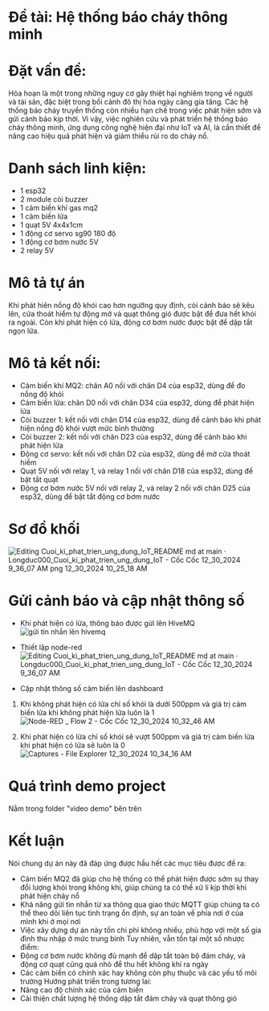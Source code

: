 # Đề tài: Hệ thống báo cháy thông minh
# Đặt vấn đề: 
Hỏa hoạn là một trong những nguy cơ gây thiệt hại nghiêm trọng về người và tài sản, đặc biệt trong bối cảnh đô thị hóa ngày càng gia tăng. Các hệ thống báo cháy truyền thống còn nhiều hạn chế trong việc phát hiện sớm và gửi cảnh báo kịp thời. Vì vậy, việc nghiên cứu và phát triển hệ thống báo cháy thông minh, ứng dụng công nghệ hiện đại như IoT và AI, là cần thiết để nâng cao hiệu quả phát hiện và giảm thiểu rủi ro do cháy nổ.
# Danh sách linh kiện:
+ 1 esp32
+ 2 module còi buzzer
+ 1 cảm biến khí gas mq2
+ 1 cảm biến lửa
+ 1 quạt 5V 4x4x1cm
+ 1 động cơ servo sg90 180 độ
+ 1 động cơ bơm nước 5V
+ 2 relay 5V

# Mô tả tự án
Khi phát hiên nồng độ khói cao hơn ngưỡng quy định, còi cảnh báo sẽ kêu lên, cửa thoát hiểm tự động mở và quạt thông gió được bật để đưa hết khói ra ngoài. Còn khi phát hiện có lửa, động cơ bơm nước được bật để dập tắt ngọn lửa. 

# Mô tả kết nối:
- Cảm biến khí MQ2: chân A0 nối với chân D4 của esp32, dùng để đo nồng độ khói
- Cảm biến lửa: chân D0 nối với chân D34 của esp32, dùng để phát hiện lửa
- Còi buzzer 1: kết nối với chân D14 của esp32, dùng để cảnh báo khi phát hiện nồng độ khói vượt mức bình thường
- Còi buzzer 2: kết nối với chân D23 của esp32, dùng để cảnh báo khi phát hiện lửa
- Động cơ servo: kết nối với chân D2 của esp32, dùng để mở cửa thoát hiểm
- Quạt 5V nối với relay 1, và relay 1 nối với chân D18 của esp32, dùng để bật tắt quạt
- Động cơ bơm nước 5V nối với relay 2, và relay 2 nối với chân D25 của esp32, dùng để bật tắt động cơ bơm nước

# Sơ đồ khối
![Editing Cuoi_ki_phat_trien_ung_dung_IoT_README md at main · Longduc000_Cuoi_ki_phat_trien_ung_dung_IoT - Cốc Cốc 12_30_2024 9_36_07 AM png 12_30_2024 10_25_18 AM](https://github.com/user-attachments/assets/1e40643a-b1a2-495d-abb1-cd80993b554c)

# Gửi cảnh báo và cập nhật thông số
- Khi phát hiện có lửa, thông báo được gửi lên HiveMQ
![gửi tin nhắn lên hivemq](https://github.com/user-attachments/assets/64567edb-0d9f-4926-9693-376cb61f7b3e)

- Thiết lập node-red
![Editing Cuoi_ki_phat_trien_ung_dung_IoT_README md at main · Longduc000_Cuoi_ki_phat_trien_ung_dung_IoT - Cốc Cốc 12_30_2024 9_36_07 AM](https://github.com/user-attachments/assets/cbbd5570-e251-4ef3-87bf-432e18456220)

- Cập nhật thông số cảm biến lên dashboard
1) Khi không phát hiện có lửa
chỉ số khói là dưới 500ppm và giá trị cảm biến lửa khi không phát hiện lửa luôn là 1
![Node-RED _ Flow 2 - Cốc Cốc 12_30_2024 10_32_46 AM](https://github.com/user-attachments/assets/4ab0815e-8d62-4886-ac19-06a6dc1d8077)

2) Khi phát hiện có lửa
chỉ số khói sẽ vượt 500ppm và giá trị cảm biến lửa khi phát hiện có lửa sẽ luôn là 0
![Captures - File Explorer 12_30_2024 10_34_16 AM](https://github.com/user-attachments/assets/3be7932a-551a-4db4-ab02-5e8ee309ec19)



# Quá trình demo project
Nằm trong folder "video demo" bên trên

# Kết luận
   Nói chung dự án này đã đáp ứng được hầu hết các mục tiêu được đề ra:
- Cảm biến MQ2 đã giúp cho hệ thống có thể phát hiện được sớm sự thay đổi lượng khói trong không khí, giúp chúng ta có thể xử lí kịp thời khi phát hiện cháy nổ
- Khả năng gửi tin nhắn từ xa thông qua giao thức MQTT giúp chúng ta có thể theo dõi liên tục tình trạng ổn định, sự an toàn về phía nơi ở của mình khi ở mọi nơi
- Việc xây dựng dự án này tốn chi phí không nhiều, phù hợp với một số gia đình thu nhập ở mức trung bình
  Tuy nhiên, vẫn tồn tại một số nhược điểm:
- Động cơ bơm nước không đủ mạnh để dập tắt toàn bộ đám cháy, và động cơ quạt cũng quá nhỏ để thu hết không khí ra ngày
- Các cảm biến có chính xác hay không còn phụ thuộc và các yếu tố môi trường
   Hướng phát triển trong tương lai:
- Nâng cao độ chính xác của cảm biến
- Cải thiện chất lượng hệ thống dập tắt đám cháy và quạt thông gió



